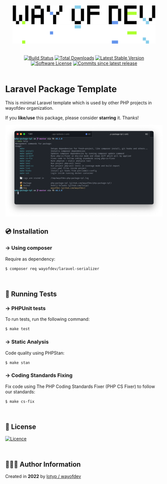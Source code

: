 <br>

<div align="center">
<img width="456" src="https://raw.githubusercontent.com/wayofdev/ansible-role-tpl/master/assets/logo.gh-light-mode-only.png#gh-light-mode-only">
<img width="456" src="https://raw.githubusercontent.com/wayofdev/ansible-role-tpl/master/assets/logo.gh-dark-mode-only.png#gh-dark-mode-only">
</div>


<br>

<br>

<div align="center">
<a href="https://github.com/wayofdev/laravel-serializer/actions"><img alt="Build Status" src="https://img.shields.io/endpoint.svg?url=https%3A%2F%2Factions-badge.atrox.dev%2Fwayofdev%2Flaravel-serializer%2Fbadge&style=flat-square"/></a>
<a href="https://packagist.org/packages/wayofdev/laravel-serializer"><img src="https://img.shields.io/packagist/dt/wayofdev/laravel-serializer?&style=flat-square" alt="Total Downloads"></a>
<a href="https://packagist.org/packages/wayofdev/laravel-serializer"><img src="https://img.shields.io/packagist/v/wayofdev/laravel-serializer?&style=flat-square" alt="Latest Stable Version"></a>
<a href="https://packagist.org/packages/wayofdev/laravel-serializer"><img src="https://img.shields.io/packagist/l/wayofdev/laravel-serializer?style=flat-square&color=blue" alt="Software License"/></a>
<a href="https://packagist.org/packages/wayofdev/laravel-serializer"><img alt="Commits since latest release" src="https://img.shields.io/github/commits-since/wayofdev/laravel-serializer/latest?style=flat-square"></a>
</div>

<br>

# Laravel Package Template

This is minimal Laravel template which is used by other PHP projects in wayofdev organization.

If you **like/use** this package, please consider **starring** it. Thanks!

![Screenshot](assets/screenshot.png)

## 💿 Installation

### → Using composer

Require as dependency:

```bash
$ composer req wayofdev/laravel-serializer
```

<br>

## 🧪 Running Tests

### → PHPUnit tests

To run tests, run the following command:

```bash
$ make test
```

### → Static Analysis

Code quality using PHPStan:

```bash
$ make stan
```

### → Coding Standards Fixing

Fix code using The PHP Coding Standards Fixer (PHP CS Fixer) to follow our standards:

```bash
$ make cs-fix
```

<br>

## 🤝 License

[![Licence](https://img.shields.io/github/license/wayofdev/laravel-serializer?style=for-the-badge&color=blue)](./LICENSE)

<br>

## 🙆🏼‍♂️ Author Information

Created in **2022** by [lotyp / wayofdev](https://github.com/wayofdev)

<br>

